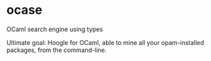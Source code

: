 # ocase
OCaml search engine using types

Ultimate goal: Hoogle for OCaml, able to mine all your opam-installed packages, from the command-line.
